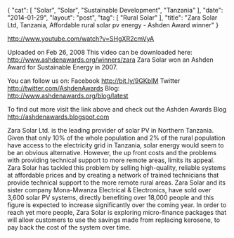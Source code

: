 {
   "cat": [
      "Solar",
      "Solar",
      "Sustainable Development",
      "Tanzania"
   ],
   "date": "2014-01-29",
   "layout": "post",
   "tag": [
      "Rural Solar"
   ],
   "title": "Zara Solar Ltd, Tanzania, Affordable rural solar pv energy - Ashden Award winner"
}

http://www.youtube.com/watch?v=SHgXR2cmVyA

Uploaded on Feb 26, 2008
This video can be downloaded here: http://www.ashdenawards.org/winners/zara Zara Solar won an Ashden Award for Sustainable Energy in 2007.

You can follow us on:
Facebook http://bit.ly/9GKbIM
Twitter http://twitter.com/AshdenAwards
Blog: http://www.ashdenawards.org/blog/latest

To find out more visit the link above and check out the Ashden Awards Blog http://ashdenawards.blogspot.com

Zara Solar Ltd. is the leading provider of solar PV in Northern Tanzania. Given that only 10% of the whole population and 2% of the rural population have access to the electricity grid in Tanzania, solar energy would seem to be an obvious alternative. However, the up front costs and the problems with providing technical support to more remote areas, limits its appeal. Zara Solar has tackled this problem by selling high-quality, reliable systems at affordable prices and by creating a network of trained technicians that provide technical support to the more remote rural areas. Zara Solar and its sister company Mona-Mwanza Electrical & Electronics, have sold over 3,600 solar PV systems, directly benefiting over 18,000 people and this figure is expected to increase significantly over the coming year. In order to reach yet more people, Zara Solar is exploring micro-finance packages that will allow customers to use the savings made from replacing kerosene, to pay back the cost of the system over time.